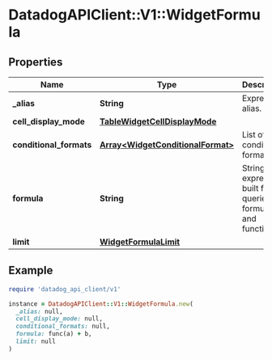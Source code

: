 # DatadogAPIClient::V1::WidgetFormula

## Properties

| Name                    | Type                                                                   | Description                                                    | Notes      |
| ----------------------- | ---------------------------------------------------------------------- | -------------------------------------------------------------- | ---------- |
| **\_alias**             | **String**                                                             | Expression alias.                                              | [optional] |
| **cell_display_mode**   | [**TableWidgetCellDisplayMode**](TableWidgetCellDisplayMode.md)        |                                                                | [optional] |
| **conditional_formats** | [**Array&lt;WidgetConditionalFormat&gt;**](WidgetConditionalFormat.md) | List of conditional formats.                                   | [optional] |
| **formula**             | **String**                                                             | String expression built from queries, formulas, and functions. |            |
| **limit**               | [**WidgetFormulaLimit**](WidgetFormulaLimit.md)                        |                                                                | [optional] |

## Example

```ruby
require 'datadog_api_client/v1'

instance = DatadogAPIClient::V1::WidgetFormula.new(
  _alias: null,
  cell_display_mode: null,
  conditional_formats: null,
  formula: func(a) + b,
  limit: null
)
```
